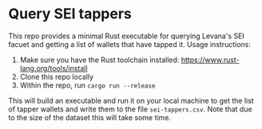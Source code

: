 # Query SEI tappers

This repo provides a minimal Rust executable for querying Levana's SEI facuet and getting a list of wallets that have tapped it. Usage instructions:

1. Make sure you have the Rust toolchain installed: https://www.rust-lang.org/tools/install
2. Clone this repo locally
3. Within the repo, run `cargo run --release`

This will build an executable and run it on your local machine to get the list of tapper wallets and write them to the file `sei-tappers.csv`. Note that due to the size of the dataset this will take some time.
